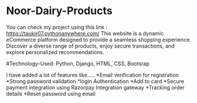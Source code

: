 # Noor-Dairy-Products
You can check my project using this link : https://taukir07.pythonanywhere.com/
This website is a dynamic eCommerce platform designed to provide a seamless shopping experience. Discover a diverse range of products, enjoy secure transactions, and explore personalized recommendations.

#Technology-Used: Python, Django, HTML, CSS, Bootsrap

I have added a lot of features like.....
*Email verification for registration
*Strong password validation
*login Authentication
*Add to card
*Secure payment integration using Razorpay Integration gateway
*Tracking order details
*Reset password using email

